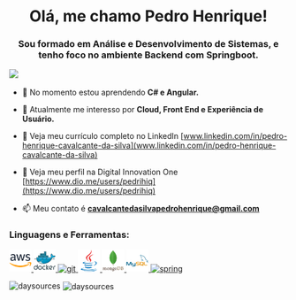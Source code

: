
<h1 align="center">Olá, me chamo Pedro Henrique!</h1>  
<h3 align="center">Sou formado em Análise e Desenvolvimento de Sistemas, e tenho foco no ambiente Backend com Springboot.</h3>  
  
<p align="left"> <img src="https://komarev.com/ghpvc/?username=daysources&label=Visualizações%20de perfil&color=0e75b6&style=flat"/> </p>  
  
- 🌱 No momento estou aprendendo **C# e Angular.**   
  
- 💬 Atualmente me interesso por **Cloud, Front End e Experiência de Usuário.**  

- 📄 Veja meu currículo completo no LinkedIn [www.linkedin.com/in/pedro-henrique-cavalcante-da-silva](www.linkedin.com/in/pedro-henrique-cavalcante-da-silva)  

- 📝 Veja meu perfil na Digital Innovation One [https://www.dio.me/users/pedrihiq](https://www.dio.me/users/pedrihiq) 

- 📫 Meu contato é **cavalcantedasilvapedrohenrique@gmail.com**  

  
<h3 align="left">Linguagens e Ferramentas:</h3>  
<p align="left"> <a href="https://aws.amazon.com" target="_blank" rel="noreferrer"> <img src="https://raw.githubusercontent.com/devicons/devicon/master/icons/amazonwebservices/amazonwebservices-original-wordmark.svg" alt="aws" width="40" height="40"/> </a> <a href="https://www.docker.com/" target="_blank" rel="noreferrer"> <img src="https://raw.githubusercontent.com/devicons/devicon/master/icons/docker/docker-original-wordmark.svg" alt="docker" width="40" height="40"/> </a> <a href="https://git-scm.com/" target="_blank" rel="noreferrer"> <img src="https://www.vectorlogo.zone/logos/git-scm/git-scm-icon.svg" alt="git" width="40" height="40"/> </a> <a href="https://www.java.com" target="_blank" rel="noreferrer"> <img src="https://raw.githubusercontent.com/devicons/devicon/master/icons/java/java-original.svg" alt="java" width="40" height="40"/> </a> <a href="https://www.mongodb.com/" target="_blank" rel="noreferrer"> <img src="https://raw.githubusercontent.com/devicons/devicon/master/icons/mongodb/mongodb-original-wordmark.svg" alt="mongodb" width="40" height="40"/> </a> <a href="https://www.mysql.com/" target="_blank" rel="noreferrer"> <img src="https://raw.githubusercontent.com/devicons/devicon/master/icons/mysql/mysql-original-wordmark.svg" alt="mysql" width="40" height="40"/> </a> <a href="https://spring.io/" target="_blank" rel="noreferrer"> <img src="https://www.vectorlogo.zone/logos/springio/springio-icon.svg" alt="spring" width="40" height="40"/> </a> </p>  
  
<p><img align="left" src="https://github-readme-stats.vercel.app/api/top-langs?username=daysources&show_icons=true&locale=en&layout=compact" alt="daysources" /></p>  
  
<p>&nbsp;<img align="center" src="https://github-readme-stats.vercel.app/api?username=daysources&show_icons=true&locale=en" alt="daysources" /></p>
